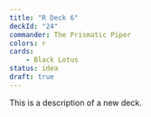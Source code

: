 ```yaml
---
title: "R Deck 6"
deckId: "24"
commander: The Prismatic Piper
colors: r
cards:
    - Black Lotus
status: idea
draft: true
---
```


This is a description of a new deck.
